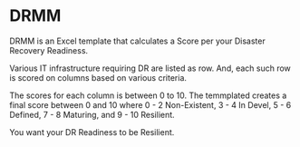# DRMM
DRMM is an Excel template that calculates a Score per your Disaster Recovery Readiness.

Various IT infrastructure requiring DR are listed as row. And, each such row is scored on columns based on various criteria.

The scores for each column is between 0 to 10. The temmplated creates a final score between 0 and 10 where 0 - 2 Non-Existent, 3 - 4 In Devel, 5 - 6 Defined, 7 - 8 Maturing, and 9 - 10 Resilient.

You want your DR Readiness to be Resilient.
